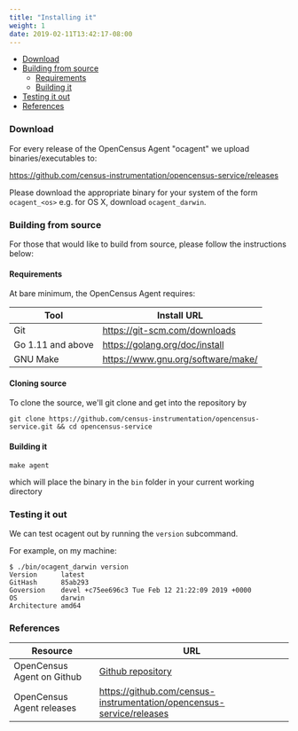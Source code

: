 ```yaml
---
title: "Installing it"
weight: 1
date: 2019-02-11T13:42:17-08:00
---
```


- [Download](#download)
- [Building from source](#building-from-source)
    - [Requirements](#requirements)
    - [Building it](#building-it)
- [Testing it out](#testing-it-out)
- [References](#references)

### Download
For every release of the OpenCensus Agent "ocagent" we upload binaries/executables to:
    
https://github.com/census-instrumentation/opencensus-service/releases


Please download the appropriate binary for your system of the form
`ocagent_<os>` e.g. for OS X, download `ocagent_darwin`.

### Building from source
For those that would like to build from source, please follow the instructions below:

#### Requirements
At bare minimum, the OpenCensus Agent requires:

Tool|Install URL
---|---
Git|https://git-scm.com/downloads
Go 1.11 and above|https://golang.org/doc/install
GNU Make|https://www.gnu.org/software/make/

#### Cloning source
To clone the source, we'll git clone and get into the repository by
```shell
git clone https://github.com/census-instrumentation/opencensus-service.git && cd opencensus-service
```

#### Building it
```shell
make agent
```
which will place the binary in the `bin` folder in your current working directory

### Testing it out
We can test ocagent out by running the `version` subcommand.

For example, on my machine:
```shell
$ ./bin/ocagent_darwin version
Version      latest
GitHash      85ab293
Goversion    devel +c75ee696c3 Tue Feb 12 21:22:09 2019 +0000
OS           darwin
Architecture amd64
```

### References

Resource|URL
---|---
OpenCensus Agent on Github|[Github repository](https://github.com/census-instrumentation/opencensus-service)
OpenCensus Agent releases|https://github.com/census-instrumentation/opencensus-service/releases
